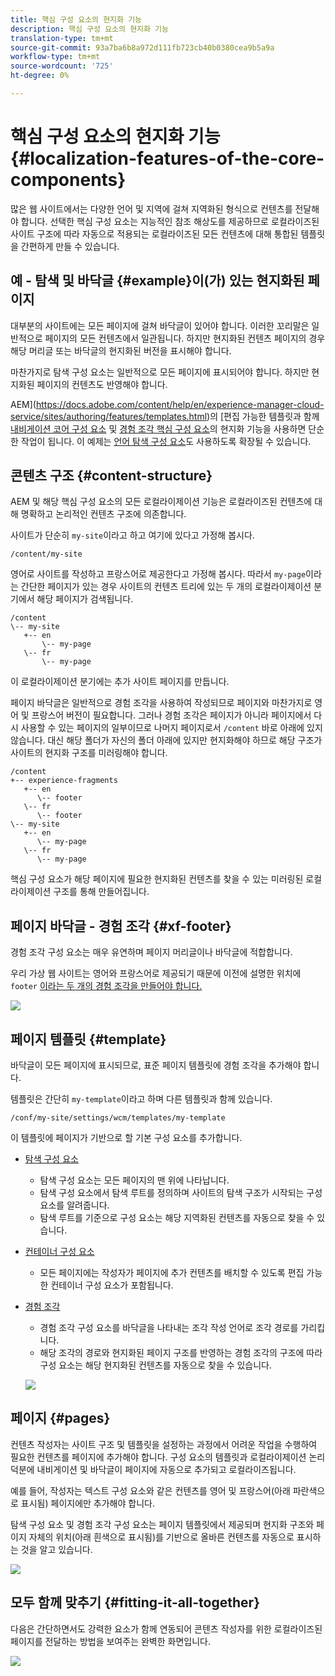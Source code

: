```yaml
---
title: 핵심 구성 요소의 현지화 기능
description: 핵심 구성 요소의 현지화 기능
translation-type: tm+mt
source-git-commit: 93a7ba6b8a972d111fb723cb40b0380cea9b5a9a
workflow-type: tm+mt
source-wordcount: '725'
ht-degree: 0%

---
```



# 핵심 구성 요소의 현지화 기능 {#localization-features-of-the-core-components}

많은 웹 사이트에서는 다양한 언어 및 지역에 걸쳐 지역화된 형식으로 컨텐츠를 전달해야 합니다. 선택한 핵심 구성 요소는 지능적인 참조 해상도를 제공하므로 로컬라이즈된 사이트 구조에 따라 자동으로 적용되는 로컬라이즈된 모든 컨텐츠에 대해 통합된 템플릿을 간편하게 만들 수 있습니다.

## 예 - 탐색 및 바닥글 {#example}이(가) 있는 현지화된 페이지

대부분의 사이트에는 모든 페이지에 걸쳐 바닥글이 있어야 합니다. 이러한 꼬리말은 일반적으로 페이지의 모든 컨텐츠에서 일관됩니다. 하지만 현지화된 컨텐츠 페이지의 경우 해당 머리글 또는 바닥글의 현지화된 버전을 표시해야 합니다.

마찬가지로 탐색 구성 요소는 일반적으로 모든 페이지에 표시되어야 합니다. 하지만 현지화된 페이지의 컨텐츠도 반영해야 합니다.

AEM](https://docs.adobe.com/content/help/en/experience-manager-cloud-service/sites/authoring/features/templates.html)의 [편집 가능한 템플릿과 함께 [내비게이션 코어 구성 요소](/help/components/navigation.md) 및 [경험 조각 핵심 구성 요소](/help/components/experience-fragment.md)의 현지화 기능을 사용하면 단순한 작업이 됩니다. 이 예제는 [언어 탐색 구성 요소](/help/components/language-navigation.md)도 사용하도록 확장될 수 있습니다.

## 콘텐츠 구조 {#content-structure}

AEM 및 해당 핵심 구성 요소의 모든 로컬라이제이션 기능은 로컬라이즈된 컨텐츠에 대해 명확하고 논리적인 컨텐츠 구조에 의존합니다.

사이트가 단순히 `my-site`이라고 하고 여기에 있다고 가정해 봅시다.

```
/content/my-site
```

영어로 사이트를 작성하고 프랑스어로 제공한다고 가정해 봅시다. 따라서 `my-page`이라는 간단한 페이지가 있는 경우 사이트의 컨텐츠 트리에 있는 두 개의 로컬라이제이션 분기에서 해당 페이지가 검색됩니다.

```
/content
\-- my-site
   +-- en
       \-- my-page
   \-- fr
       \-- my-page
```

이 로컬라이제이션 분기에는 추가 사이트 페이지를 만듭니다.

페이지 바닥글은 일반적으로 경험 조각을 사용하여 작성되므로 페이지와 마찬가지로 영어 및 프랑스어 버전이 필요합니다. 그러나 경험 조각은 페이지가 아니라 페이지에서 다시 사용할 수 있는 페이지의 일부이므로 나머지 페이지로서 `/content` 바로 아래에 있지 않습니다. 대신 해당 폴더가 자신의 폴더 아래에 있지만 현지화해야 하므로 해당 구조가 사이트의 현지화 구조를 미러링해야 합니다.

```
/content
+-- experience-fragments
   +-- en
      \-- footer
   \-- fr
      \-- footer
\-- my-site
   +-- en
      \-- my-page
   \-- fr
      \-- my-page
```

핵심 구성 요소가 해당 페이지에 필요한 현지화된 컨텐츠를 찾을 수 있는 미러링된 로컬라이제이션 구조를 통해 만들어집니다.

## 페이지 바닥글 - 경험 조각 {#xf-footer}

경험 조각 구성 요소는 매우 유연하며 페이지 머리글이나 바닥글에 적합합니다.

우리 가상 웹 사이트는 영어와 프랑스어로 제공되기 때문에 이전에 설명한 위치에 `footer` [이라는 두 개의 경험 조각을 만들어야 합니다.](#content-structure)

![](/help/assets/screen-shot-2019-09-09-11.08.28.png)

## 페이지 템플릿 {#template}

바닥글이 모든 페이지에 표시되므로, 표준 페이지 템플릿에 경험 조각을 추가해야 합니다.

템플릿은 간단히 `my-template`이라고 하며 다른 템플릿과 함께 있습니다.

```
/conf/my-site/settings/wcm/templates/my-template
```

이 템플릿에 페이지가 기반으로 할 기본 구성 요소를 추가합니다.

* [탐색 구성 요소](/help/components/navigation.md)
   * 탐색 구성 요소는 모든 페이지의 맨 위에 나타납니다.
   * 탐색 구성 요소에서 탐색 루트를 정의하며 사이트의 탐색 구조가 시작되는 구성 요소를 알려줍니다.
   * 탐색 루트를 기준으로 구성 요소는 해당 지역화된 컨텐츠를 자동으로 찾을 수 있습니다.
* [컨테이너 구성 요소](/help/components/container.md)
   * 모든 페이지에는 작성자가 페이지에 추가 컨텐츠를 배치할 수 있도록 편집 가능한 컨테이너 구성 요소가 포함됩니다.
* [경험 조각](/help/components/experience-fragment.md)
   * 경험 조각 구성 요소를 바닥글을 나타내는 조각 작성 언어로 조각 경로를 가리킵니다.
   * 해당 조각의 경로와 현지화된 페이지 구조를 반영하는 경험 조각의 구조에 따라 구성 요소는 해당 현지화된 컨텐츠를 자동으로 찾을 수 있습니다.

   ![](/help/assets/screen-shot-2019-09-09-11.20.10.png)

## 페이지 {#pages}

컨텐츠 작성자는 사이트 구조 및 템플릿을 설정하는 과정에서 어려운 작업을 수행하여 필요한 컨텐츠를 페이지에 추가해야 합니다. 구성 요소의 템플릿과 로컬라이제이션 논리 덕분에 내비게이션 및 바닥글이 페이지에 자동으로 추가되고 로컬라이즈됩니다.

예를 들어, 작성자는 텍스트 구성 요소와 같은 컨텐츠를 영어 및 프랑스어(아래 파란색으로 표시됨) 페이지에만 추가해야 합니다.

탐색 구성 요소 및 경험 조각 구성 요소는 페이지 템플릿에서 제공되며 현지화 구조와 페이지 자체의 위치(아래 흰색으로 표시됨)를 기반으로 올바른 컨텐츠를 자동으로 표시하는 것을 알고 있습니다.

![](/help/assets/screen-shot-2019-09-09-11.22.14.png)

## 모두 함께 맞추기 {#fitting-it-all-together}

다음은 간단하면서도 강력한 요소가 함께 연동되어 콘텐츠 작성자를 위한 로컬라이즈된 페이지를 전달하는 방법을 보여주는 완벽한 화면입니다.

![](/help/assets/screen-shot-2019-09-09-11.27.58.png)
